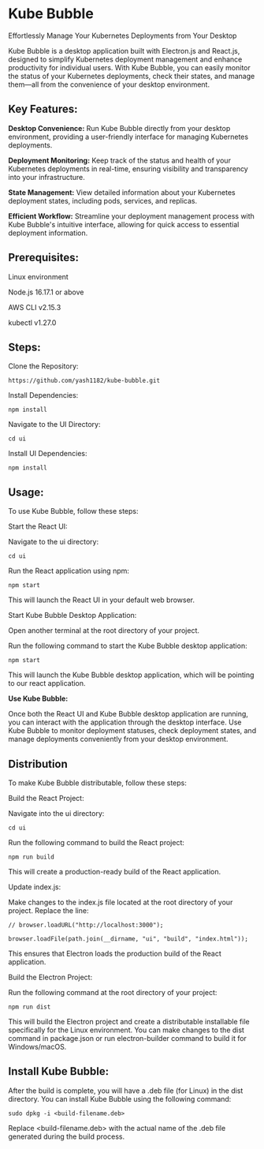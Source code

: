 # Kube Bubble

Effortlessly Manage Your Kubernetes Deployments from Your Desktop

Kube Bubble is a desktop application built with Electron.js and React.js, designed to simplify Kubernetes deployment management and enhance productivity for individual users. With Kube Bubble, you can easily monitor the status of your Kubernetes deployments, check their states, and manage them—all from the convenience of your desktop environment.

## Key Features:

**Desktop Convenience:** Run Kube Bubble directly from your desktop environment, providing a user-friendly interface for managing Kubernetes deployments.

**Deployment Monitoring:** Keep track of the status and health of your Kubernetes deployments in real-time, ensuring visibility and transparency into your infrastructure.

**State Management:** View detailed information about your Kubernetes deployment states, including pods, services, and replicas.

**Efficient Workflow:** Streamline your deployment management process with Kube Bubble's intuitive interface, allowing for quick access to essential deployment information.

## Prerequisites:

Linux environment

Node.js 16.17.1 or above

AWS CLI v2.15.3

kubectl v1.27.0

## Steps:

Clone the Repository:

```
https://github.com/yash1182/kube-bubble.git
```

Install Dependencies:

```
npm install

```

Navigate to the UI Directory:

```
cd ui
```

Install UI Dependencies:

```
npm install
```

## Usage:

To use Kube Bubble, follow these steps:

Start the React UI:

Navigate to the ui directory:

```
cd ui
```

Run the React application using npm:

```
npm start
```

This will launch the React UI in your default web browser.

Start Kube Bubble Desktop Application:

Open another terminal at the root directory of your project.

Run the following command to start the Kube Bubble desktop application:

```
npm start
```

This will launch the Kube Bubble desktop application, which will be pointing to our react application.

**Use Kube Bubble:**

Once both the React UI and Kube Bubble desktop application are running, you can interact with the application through the desktop interface. Use Kube Bubble to monitor deployment statuses, check deployment states, and manage deployments conveniently from your desktop environment.

## Distribution

To make Kube Bubble distributable, follow these steps:

Build the React Project:

Navigate into the ui directory:

```
cd ui
```

Run the following command to build the React project:

```
npm run build
```

This will create a production-ready build of the React application.

Update index.js:

Make changes to the index.js file located at the root directory of your project. Replace the line:

```
// browser.loadURL("http://localhost:3000");

browser.loadFile(path.join(__dirname, "ui", "build", "index.html"));

```

This ensures that Electron loads the production build of the React application.

Build the Electron Project:

Run the following command at the root directory of your project:

```
npm run dist
```

This will build the Electron project and create a distributable installable file specifically for the Linux environment. You can make changes to the dist command in package.json or run electron-builder command to build it for Windows/macOS.

## Install Kube Bubble:

After the build is complete, you will have a .deb file (for Linux) in the dist directory. You can install Kube Bubble using the following command:

```
sudo dpkg -i <build-filename.deb>
```

Replace <build-filename.deb> with the actual name of the .deb file generated during the build process.
